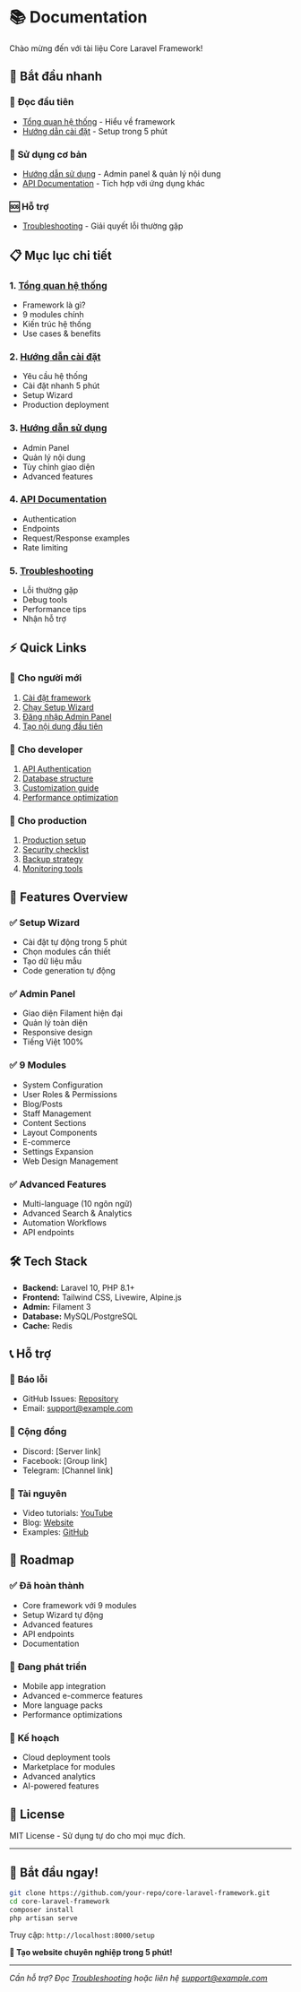 # 📚 Documentation

Chào mừng đến với tài liệu Core Laravel Framework!

## 🚀 Bắt đầu nhanh

### 📖 **Đọc đầu tiên**
- [Tổng quan hệ thống](overview.md) - Hiểu về framework
- [Hướng dẫn cài đặt](installation.md) - Setup trong 5 phút

### 🎯 **Sử dụng cơ bản**
- [Hướng dẫn sử dụng](usage.md) - Admin panel & quản lý nội dung
- [API Documentation](api.md) - Tích hợp với ứng dụng khác

### 🆘 **Hỗ trợ**
- [Troubleshooting](troubleshooting.md) - Giải quyết lỗi thường gặp

## 📋 Mục lục chi tiết

### 1. [Tổng quan hệ thống](overview.md)
- Framework là gì?
- 9 modules chính
- Kiến trúc hệ thống
- Use cases & benefits

### 2. [Hướng dẫn cài đặt](installation.md)
- Yêu cầu hệ thống
- Cài đặt nhanh 5 phút
- Setup Wizard
- Production deployment

### 3. [Hướng dẫn sử dụng](usage.md)
- Admin Panel
- Quản lý nội dung
- Tùy chỉnh giao diện
- Advanced features

### 4. [API Documentation](api.md)
- Authentication
- Endpoints
- Request/Response examples
- Rate limiting

### 5. [Troubleshooting](troubleshooting.md)
- Lỗi thường gặp
- Debug tools
- Performance tips
- Nhận hỗ trợ

## ⚡ Quick Links

### 🎯 **Cho người mới**
1. [Cài đặt framework](installation.md#cài-đặt-nhanh)
2. [Chạy Setup Wizard](installation.md#setup-wizard)
3. [Đăng nhập Admin Panel](usage.md#admin-panel)
4. [Tạo nội dung đầu tiên](usage.md#quản-lý-nội-dung)

### 🔧 **Cho developer**
1. [API Authentication](api.md#authentication)
2. [Database structure](overview.md#kiến-trúc-hệ-thống)
3. [Customization guide](usage.md#tùy-chỉnh-giao-diện)
4. [Performance optimization](troubleshooting.md#performance-monitoring)

### 🚀 **Cho production**
1. [Production setup](installation.md#production)
2. [Security checklist](troubleshooting.md#security)
3. [Backup strategy](usage.md#bảo-trì)
4. [Monitoring tools](troubleshooting.md#debug-tools)

## 🎨 Features Overview

### ✅ **Setup Wizard**
- Cài đặt tự động trong 5 phút
- Chọn modules cần thiết
- Tạo dữ liệu mẫu
- Code generation tự động

### ✅ **Admin Panel**
- Giao diện Filament hiện đại
- Quản lý toàn diện
- Responsive design
- Tiếng Việt 100%

### ✅ **9 Modules**
- System Configuration
- User Roles & Permissions
- Blog/Posts
- Staff Management
- Content Sections
- Layout Components
- E-commerce
- Settings Expansion
- Web Design Management

### ✅ **Advanced Features**
- Multi-language (10 ngôn ngữ)
- Advanced Search & Analytics
- Automation Workflows
- API endpoints

## 🛠️ Tech Stack

- **Backend:** Laravel 10, PHP 8.1+
- **Frontend:** Tailwind CSS, Livewire, Alpine.js
- **Admin:** Filament 3
- **Database:** MySQL/PostgreSQL
- **Cache:** Redis

## 📞 Hỗ trợ

### 🐛 **Báo lỗi**
- GitHub Issues: [Repository](link)
- Email: support@example.com

### 💬 **Cộng đồng**
- Discord: [Server link]
- Facebook: [Group link]
- Telegram: [Channel link]

### 📖 **Tài nguyên**
- Video tutorials: [YouTube](link)
- Blog: [Website](link)
- Examples: [GitHub](link)

## 🎯 Roadmap

### ✅ **Đã hoàn thành**
- Core framework với 9 modules
- Setup Wizard tự động
- Advanced features
- API endpoints
- Documentation

### 🔄 **Đang phát triển**
- Mobile app integration
- Advanced e-commerce features
- More language packs
- Performance optimizations

### 📅 **Kế hoạch**
- Cloud deployment tools
- Marketplace for modules
- Advanced analytics
- AI-powered features

## 📄 License

MIT License - Sử dụng tự do cho mọi mục đích.

---

## 🎉 Bắt đầu ngay!

```bash
git clone https://github.com/your-repo/core-laravel-framework.git
cd core-laravel-framework
composer install
php artisan serve
```

Truy cập: `http://localhost:8000/setup`

**🚀 Tạo website chuyên nghiệp trong 5 phút!**

---

*Cần hỗ trợ? Đọc [Troubleshooting](troubleshooting.md) hoặc liên hệ support@example.com*
